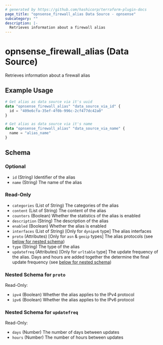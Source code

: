 ```yaml
---
# generated by https://github.com/hashicorp/terraform-plugin-docs
page_title: "opnsense_firewall_alias Data Source - opnsense"
subcategory: ""
description: |-
  Retrieves information about a firewall alias
---
```


# opnsense_firewall_alias (Data Source)

Retrieves information about a firewall alias

## Example Usage

```terraform
# Get alias as data source via it's uuid
data "opnsense_firewall_alias" "data_source_via_id" {
  id = "409e6cfa-35ef-4f0b-996c-2cf477dc42a0"
}

# Get alias as data source via it's name
data "opnsense_firewall_alias" "data_source_via_name" {
  name = "alias_name"
}
```

<!-- schema generated by tfplugindocs -->
## Schema

### Optional

- `id` (String) Identifier of the alias
- `name` (String) The name of the alias

### Read-Only

- `categories` (List of String) The categories of the alias
- `content` (List of String) The content of the alias
- `counters` (Boolean) Whether the statistics of the alias is enabled
- `description` (String) The description of the alias
- `enabled` (Boolean) Whether the alias is enabled
- `interfaces` (List of String) [Only for `dynipv6` type] The alias interfaces
- `proto` (Attributes) [Only for `asn` & `geoip` types] The alias protocols (see [below for nested schema](#nestedatt--proto))
- `type` (String) The type of the alias
- `updatefreq` (Attributes) [Only for `urltable` type] The update frequency of the alias. Days and hours are added together the determine the final update frequency (see [below for nested schema](#nestedatt--updatefreq))

<a id="nestedatt--proto"></a>
### Nested Schema for `proto`

Read-Only:

- `ipv4` (Boolean) Whether the alias applies to the IPv4 protocol
- `ipv6` (Boolean) Whether the alias applies to the IPv6 protocol


<a id="nestedatt--updatefreq"></a>
### Nested Schema for `updatefreq`

Read-Only:

- `days` (Number) The number of days between updates
- `hours` (Number) The number of hours between updates
